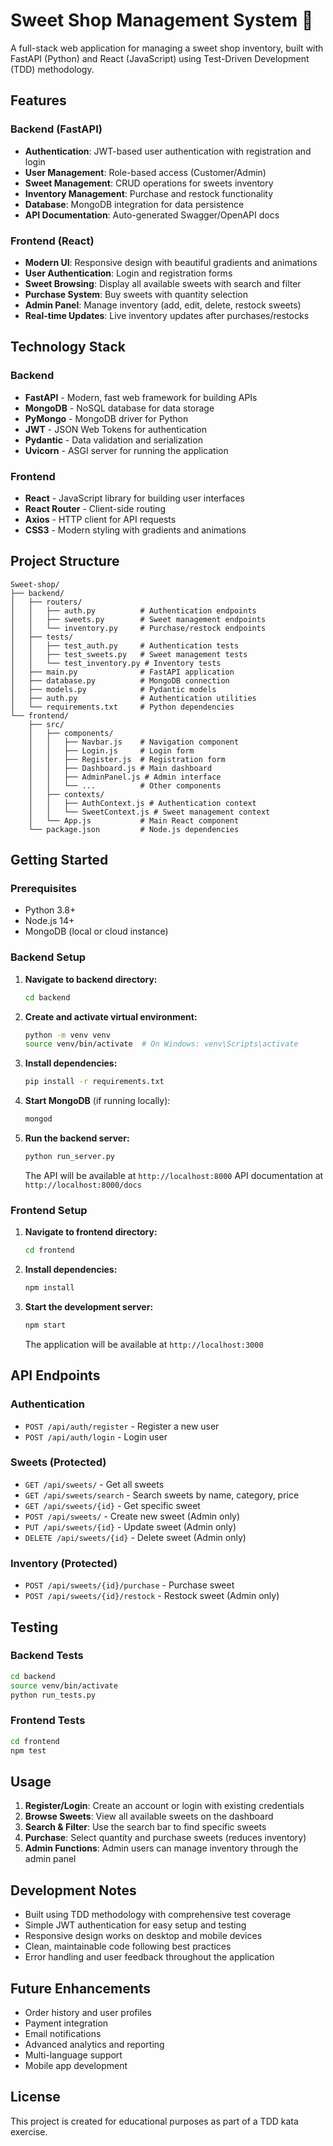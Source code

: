 # Sweet Shop Management System 🍭

A full-stack web application for managing a sweet shop inventory, built with FastAPI (Python) and React (JavaScript) using Test-Driven Development (TDD) methodology.

## Features

### Backend (FastAPI)
- **Authentication**: JWT-based user authentication with registration and login
- **User Management**: Role-based access (Customer/Admin)
- **Sweet Management**: CRUD operations for sweets inventory
- **Inventory Management**: Purchase and restock functionality
- **Database**: MongoDB integration for data persistence
- **API Documentation**: Auto-generated Swagger/OpenAPI docs

### Frontend (React)
- **Modern UI**: Responsive design with beautiful gradients and animations
- **User Authentication**: Login and registration forms
- **Sweet Browsing**: Display all available sweets with search and filter
- **Purchase System**: Buy sweets with quantity selection
- **Admin Panel**: Manage inventory (add, edit, delete, restock sweets)
- **Real-time Updates**: Live inventory updates after purchases/restocks

## Technology Stack

### Backend
- **FastAPI** - Modern, fast web framework for building APIs
- **MongoDB** - NoSQL database for data storage
- **PyMongo** - MongoDB driver for Python
- **JWT** - JSON Web Tokens for authentication
- **Pydantic** - Data validation and serialization
- **Uvicorn** - ASGI server for running the application

### Frontend
- **React** - JavaScript library for building user interfaces
- **React Router** - Client-side routing
- **Axios** - HTTP client for API requests
- **CSS3** - Modern styling with gradients and animations

## Project Structure

```
Sweet-shop/
├── backend/
│   ├── routers/
│   │   ├── auth.py          # Authentication endpoints
│   │   ├── sweets.py        # Sweet management endpoints
│   │   └── inventory.py     # Purchase/restock endpoints
│   ├── tests/
│   │   ├── test_auth.py     # Authentication tests
│   │   ├── test_sweets.py   # Sweet management tests
│   │   └── test_inventory.py # Inventory tests
│   ├── main.py              # FastAPI application
│   ├── database.py          # MongoDB connection
│   ├── models.py            # Pydantic models
│   ├── auth.py              # Authentication utilities
│   └── requirements.txt     # Python dependencies
└── frontend/
    ├── src/
    │   ├── components/
    │   │   ├── Navbar.js    # Navigation component
    │   │   ├── Login.js     # Login form
    │   │   ├── Register.js  # Registration form
    │   │   ├── Dashboard.js # Main dashboard
    │   │   ├── AdminPanel.js # Admin interface
    │   │   └── ...          # Other components
    │   ├── contexts/
    │   │   ├── AuthContext.js # Authentication context
    │   │   └── SweetContext.js # Sweet management context
    │   └── App.js           # Main React component
    └── package.json         # Node.js dependencies
```

## Getting Started

### Prerequisites
- Python 3.8+
- Node.js 14+
- MongoDB (local or cloud instance)

### Backend Setup

1. **Navigate to backend directory:**
   ```bash
   cd backend
   ```

2. **Create and activate virtual environment:**
   ```bash
   python -m venv venv
   source venv/bin/activate  # On Windows: venv\Scripts\activate
   ```

3. **Install dependencies:**
   ```bash
   pip install -r requirements.txt
   ```

4. **Start MongoDB** (if running locally):
   ```bash
   mongod
   ```

5. **Run the backend server:**
   ```bash
   python run_server.py
   ```

   The API will be available at `http://localhost:8000`
   API documentation at `http://localhost:8000/docs`

### Frontend Setup

1. **Navigate to frontend directory:**
   ```bash
   cd frontend
   ```

2. **Install dependencies:**
   ```bash
   npm install
   ```

3. **Start the development server:**
   ```bash
   npm start
   ```

   The application will be available at `http://localhost:3000`

## API Endpoints

### Authentication
- `POST /api/auth/register` - Register a new user
- `POST /api/auth/login` - Login user

### Sweets (Protected)
- `GET /api/sweets/` - Get all sweets
- `GET /api/sweets/search` - Search sweets by name, category, price
- `GET /api/sweets/{id}` - Get specific sweet
- `POST /api/sweets/` - Create new sweet (Admin only)
- `PUT /api/sweets/{id}` - Update sweet (Admin only)
- `DELETE /api/sweets/{id}` - Delete sweet (Admin only)

### Inventory (Protected)
- `POST /api/sweets/{id}/purchase` - Purchase sweet
- `POST /api/sweets/{id}/restock` - Restock sweet (Admin only)

## Testing

### Backend Tests
```bash
cd backend
source venv/bin/activate
python run_tests.py
```

### Frontend Tests
```bash
cd frontend
npm test
```

## Usage

1. **Register/Login**: Create an account or login with existing credentials
2. **Browse Sweets**: View all available sweets on the dashboard
3. **Search & Filter**: Use the search bar to find specific sweets
4. **Purchase**: Select quantity and purchase sweets (reduces inventory)
5. **Admin Functions**: Admin users can manage inventory through the admin panel

## Development Notes

- Built using TDD methodology with comprehensive test coverage
- Simple JWT authentication for easy setup and testing
- Responsive design works on desktop and mobile devices
- Clean, maintainable code following best practices
- Error handling and user feedback throughout the application

## Future Enhancements

- Order history and user profiles
- Payment integration
- Email notifications
- Advanced analytics and reporting
- Multi-language support
- Mobile app development

## License

This project is created for educational purposes as part of a TDD kata exercise.
